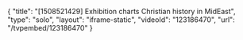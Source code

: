 {
    "title": "[1508521429] Exhibition charts Christian history in MidEast",
    "type": "solo",
    "layout": "iframe-static",
    "videoId": "123186470",
    "url": "\/tvpembed\/123186470"
}